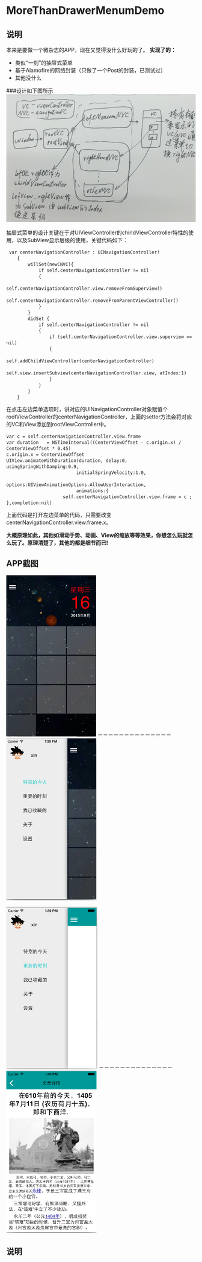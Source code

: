 # MoreThanDrawerMenumDemo
## 说明
本来是要做一个微杂志的APP，现在又觉得没什么好玩的了。
**实现了的：**
* 类似“一刻”的抽屉式菜单
* 基于Alamofire的网络封装（只做了一个Post的封装，已测试过）
* 其他没什么

###设计如下图所示
![alt tag](https://github.com/gezhixin/MoreThanDrawerMenumDemo/blob/master/ScreenShort/%E5%B1%8F%E5%B9%95%E5%BF%AB%E7%85%A7%202015-09-16%2016.27.30.png)

抽屉式菜单的设计关键在于对UIViewController的chirldViewController特性的使用，以及SubView显示层级的使用，关键代码如下：
```
 var centerNavigationController : UINavigationController!
    {
        willSet(newCNVC){
            if self.centerNavigationController != nil
            {
                self.centerNavigationController.view.removeFromSuperview()
                self.centerNavigationController.removeFromParentViewController()
            }
        }
        didSet {
            if self.centerNavigationController != nil
            {
                if (self.centerNavigationController.view.superview == nil)
                {
                    self.addChildViewController(centerNavigationController)
                    self.view.insertSubview(centerNavigationController.view, atIndex:1)
                }
            }
        }
    }
```
在点击左边菜单选项时，讲对应的UINavigationController对象赋值个rootViewController的centerNavigationController，上面的setter方法会将对应的VC和View添加到rootViewController中。

```
var c = self.centerNavigationController.view.frame
var duration   = NSTimeInterval((CenterViewOffset - c.origin.x) / CenterViewOffset * 0.45)
c.origin.x = CenterViewOffset
UIView.animateWithDuration(duration, delay:0, usingSpringWithDamping:0.9, 
                          initialSpringVelocity:1.0, 
                          options:UIViewAnimationOptions.AllowUserInteraction,
                          animations:{
                     self.centerNavigationController.view.frame = c ;
},completion:nil)
```
上面代码是打开左边菜单的代码，只需要改变centerNavigationController.view.frame.x。

**大概原理如此，其他如滑动手势、动画、View的缩放等等效果，你想怎么玩就怎么玩了。原理清楚了，其他的都是细节而已!**


## APP截图

![alt tag](https://github.com/gezhixin/MoreThanDrawerMenumDemo/blob/master/ScreenShort/%E5%B1%8F%E5%B9%95%E5%BF%AB%E7%85%A7%202015-09-16%2013.37.13.png) －－－－－－－－－－－－－－ ![alt tag](https://github.com/gezhixin/MoreThanDrawerMenumDemo/blob/master/ScreenShort/%E5%B1%8F%E5%B9%95%E5%BF%AB%E7%85%A7%202015-09-16%2013.39.16.png)


![alt tag](https://github.com/gezhixin/MoreThanDrawerMenumDemo/blob/master/ScreenShort/%E5%B1%8F%E5%B9%95%E5%BF%AB%E7%85%A7%202015-09-16%2013.39.32.png) －－－－－－－－－－－－－－ ![alt tag](https://github.com/gezhixin/MoreThanDrawerMenumDemo/blob/master/ScreenShort/%E5%B1%8F%E5%B9%95%E5%BF%AB%E7%85%A7%202015-09-16%2013.40.12.png)

## 说明
